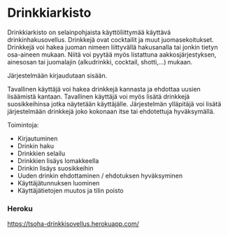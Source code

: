 # Drinkkiarkisto

Drinkkiarkisto on selainpohjaista käyttöliittymää käyttävä drinkinhakusovellus. 
Drinkkejä ovat cocktailit ja muut juomasekoitukset. 
Drinkkejä voi hakea juoman nimeen liittyvällä hakusanalla tai jonkin tietyn osa-aineen mukaan. 
Niitä voi pyytää myös listattuna aakkosjärjestyksen, ainesosan tai juomalajin (alkudrinkki, cocktail, shotti,…) mukaan.

Järjestelmään kirjaudutaan sisään.

Tavallinen käyttäjä voi hakea drinkkejä kannasta ja ehdottaa uusien lisäämistä kantaan. Tavallinen käyttäjä voi myös lisätä drinkkejä suosikkeihinsa jotka näytetään käyttäjälle.
Järjestelmän ylläpitäjä voi lisätä järjestelmään drinkkejä joko kokonaan itse tai ehdotettuja hyväksymällä. 

Toimintoja:

  * Kirjautuminen
  * Drinkin haku
  * Drinkkien selailu
  * Drinkkien lisäys lomakkeella
  * Drinkin lisäys suosikkeihin
  * Uuden drinkin ehdottaminen / ehdotuksen hyväksyminen
  * Käyttäjätunnuksen luominen
  * Käyttäjätietojen muutos ja tilin poisto
  
### Heroku

https://tsoha-drinkkisovellus.herokuapp.com/
